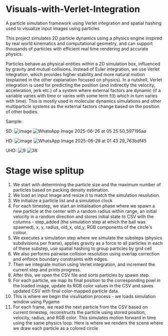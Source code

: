 # Visuals-with-Verlet-Integration
A particle simulation framework using Verlet integration and spatial hashing used to visualize input images using particles

This project simulates 2D particle dynamics using a physics engine inspired by real world kinematics and computational geometry, and can support thousands of particles with efficient real time rendering and accurate physics.

Particles behave as physical entities within a 2D simulation box, influenced by gravity and mutual collisions. Instead of Euler integration, we use Verlet integration, which provides higher stability and more natural motion (explained in the other explanation focused on physics). In a nutshell, Verlet integration is used for predicting the position (and indirectly the velocity, acceleration, jerk etc.) of a system where external factors are dynamic (if a variable varies with time or varies with some term f(t) which in turn varies with time). This is mostly used in molecular dynamics simulations and other multiparticle systems as the external factors change based on the position of other bodies.

Sample:

SD:
![image](https://github.com/user-attachments/assets/12d71126-b6d9-4845-ac92-9c8576edabf4)
![WhatsApp Image 2025-06-26 at 05 25 50_597195aa](https://github.com/user-attachments/assets/231aa00d-cb5a-4e0c-a1a9-1d00f0ce2a0e)


HD:
![image](https://github.com/user-attachments/assets/0fe1c897-cec4-4d02-ad3f-dd8489c06ef0)
![WhatsApp Image 2025-06-28 at 01 43 29_763bdf45](https://github.com/user-attachments/assets/f8974f9e-0fa2-4a29-a0e8-463cc6a90749)


UHD:
![9](https://github.com/user-attachments/assets/4a28359d-502c-4767-a85e-f45f4fe23d56)
![38](https://github.com/user-attachments/assets/63611931-650f-4d12-bc5b-ff045ba790e4)



# Stage wise splitup
1. We start with determining the particle size and the maximum number of particles based on packing density estimation.
2. We load an input image and resize it to match the simulation resolution.
3. We initialize a particle list and a simulation clock
4. For each timestep, we start an initialisation phase where we spawn a new particle at the center with a random radius within range, an initial velocity in a random direction and stores initial state to CSV with the columns - step_added (the simulation step at which the ball was spawned), x, y, radius, old_x, old_y, RGB components of the circle's colour.
5. We executes a simulation step where we simulate the substeps (physics subdivisions per frame), applies gravity as a force to all particles in each of these substep, use spatial hashing to group particles by grid cell
6. We also performs pairwise collision resolution using overlap correction and enforce boundary constraints with edges.
7. Then we integrate motion using Verlet integration, and increment the current step and prints progress.
8. After this, we open the CSV file and sorts particles by spawn step.
9. For each particle, we map its final position to the corresponding pixel in the loaded image, update its RGB color values in the CSV and saves updated CSV with final color-mapped particle data.
10. This is where we begin the visulisation process - we loads simulation window using Pygame
11. For each frame, we read the next particle from the CSV based on current timestep, reconstructs the particle using stored position, velocity, radius, and RGB color. This simulates motion forward in time using the same physics loop. Here is where we renders the scene where we draw each particle as a colored circle
